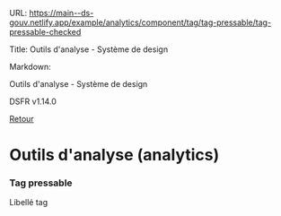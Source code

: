 URL:
https://main--ds-gouv.netlify.app/example/analytics/component/tag/tag-pressable/tag-pressable-checked

Title:
Outils d'analyse - Système de design

Markdown:


Outils d'analyse - Système de design


DSFR v1.14.0


[Retour](../)


# Outils d'analyse (analytics)


### Tag pressable


Libellé tag